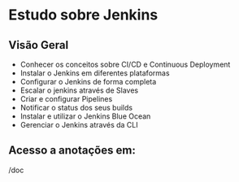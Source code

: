 # Estudo sobre Jenkins
## Visão Geral

- Conhecer os conceitos sobre CI/CD e Continuous Deployment
- Instalar o Jenkins em diferentes plataformas
- Configurar o Jenkins de forma completa
- Escalar o jenkins através de Slaves
- Criar e configurar Pipelines
- Notificar o status dos seus builds
- Instalar e utilizar o Jenkins Blue Ocean
- Gerenciar o Jenkins através da CLI

## Acesso a anotações em:

/doc

